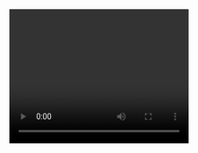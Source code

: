 <video width="320" height="240" controls>
  <source src="presentation.mp4" type="video/mp4">
</video>
